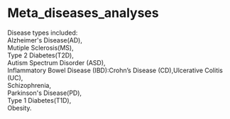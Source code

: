 # Meta_diseases_analyses
Disease types included: \
Alzheimer's Disease(AD),\
Mutiple Sclerosis(MS),\
Type 2 Diabetes(T2D),\
Autism Spectrum Disorder (ASD),\
Inflammatory Bowel Disease (IBD):Crohn’s Disease (CD),Ulcerative Colitis (UC),\
Schizophrenia,\
Parkinson's Disease(PD),\
Type 1 Diabetes(T1D),\
Obesity.
